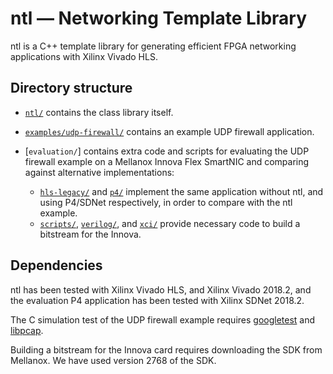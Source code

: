 ntl — Networking Template Library
===

ntl is a C++ template library for generating efficient FPGA networking
applications with Xilinx Vivado HLS.

Directory structure
---

  * [`ntl/`](ntl/) contains the class library itself.
  * [`examples/udp-firewall/`](examples/udp-firewall/) contains an example UDP firewall application.
  * [`evaluation/`] contains extra code and scripts for evaluating the UDP
    firewall example on a Mellanox Innova Flex SmartNIC and comparing against
    alternative implementations:

    * [`hls-legacy/`](evaluation/hls-legacy/) and
      [`p4/`](evaluation/p4/) implement the same application
      without ntl, and using P4/SDNet respectively, in order to compare with the
      ntl example.
    * [`scripts/`](evaluation/scripts/), [`verilog/`](evaluation/verilog/),
      and [`xci/`](evaluation/xci/) provide necessary code to build a bitstream for the
      Innova.

Dependencies
---

ntl has been tested with Xilinx Vivado HLS, and Xilinx Vivado 2018.2, and the
evaluation P4 application has been tested with Xilinx SDNet 2018.2.

The C simulation test of the UDP firewall example requires
[googletest](https://github.com/google/googletest) and
[libpcap](https://www.tcpdump.org/).

Building a bitstream for the Innova card requires downloading the SDK from
Mellanox. We have used version 2768 of the SDK.

